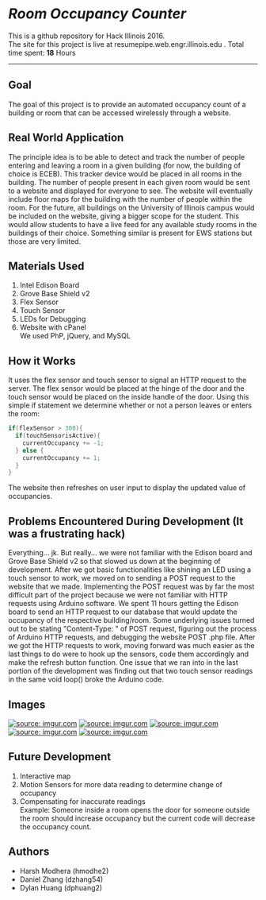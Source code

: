 # *Room Occupancy Counter*

This is a github repository for Hack Illinois 2016. <br>
The site for this project is live at <a> resumepipe.web.engr.illinois.edu </a>.
Total time spent: **18** Hours
_____________________________________________

## **Goal**
  The goal of this project is to provide an automated occupancy count of a building or room that can be accessed wirelessly through a website.

## **Real World Application**
  The principle idea is to be able to detect and track the number of people entering and leaving a room in a given building (for now, the building of choice is ECEB). This tracker device would be placed in all rooms in the building. The number of people present in each given room would be sent to a website and displayed for everyone to see. The website will eventually include floor maps for the building with the number of people within the room. For the future, all buildings on the University of Illinois campus would be included on the website, giving a bigger scope for the student. This would allow students to have a live feed for any available study rooms in the buildings of their choice. Something similar is present for EWS stations but those are very limited.

## **Materials Used**
<ol>
  <li> Intel Edison Board </li>
  <li> Grove Base Shield v2 </li>
  <li> Flex Sensor </li>
  <li> Touch Sensor </li>
  <li> LEDs for Debugging </li>
  <li> Website with cPanel </li>
  We used PhP, jQuery, and MySQL
</ol>

## **How it Works**
  It uses the flex sensor and touch sensor to signal an HTTP request to the server. The flex sensor would be placed at the hinge of the door and the touch sensor would be placed on the inside handle of the door. Using this simple if statement we determine whether or not a person leaves or enters the room:
  ``` C
  if(flexSensor > 300){
    if(touchSensorisActive){
      currentOccupancy += -1;
    } else {
      currentOccupancy += 1;
    }
  }
  ```
  The website then refreshes on user input to display the updated value of occupancies.

## **Problems Encountered During Development (It was a frustrating hack)**
  Everything... jk. But really... we were not familiar with the Edison board and Grove Base Shield v2 so that slowed us down at the beginning of development. After we got basic functionalities like shining an LED using a touch sensor to work, we moved on to sending a POST request to the website that we made. Implementing the POST request was by far the most difficult part of the project because we were not familiar with HTTP requests using Arduino software. We spent 11 hours getting the Edison board to send an HTTP request to our database that would update the occupancy of the respective building/room. Some underlying issues turned out to be stating "Content-Type: " of POST request, figuring out the process of Arduino HTTP requests, and debugging the website POST .php file. After we got the HTTP requests to work, moving forward was much easier as the last things to do were to hook up the sensors, code them accordingly and make the refresh button function. One issue that we ran into in the last portion of the development was finding out that two touch sensor readings in the same void loop() broke the Arduino code.

## **Images**
  <a href="http://imgur.com/JDOW1we"><img src="http://i.imgur.com/JDOW1we.jpg" title="source: imgur.com" /></a>
  <a href="http://imgur.com/YgVllPd"><img src="http://i.imgur.com/YgVllPd.jpg" title="source: imgur.com" /></a>
  <a href="http://imgur.com/dCIWA6T"><img src="http://i.imgur.com/dCIWA6T.jpg" title="source: imgur.com" /></a>
  <a href="http://imgur.com/PxmV1sv"><img src="http://i.imgur.com/PxmV1sv.jpg" title="source: imgur.com" /></a>
  <a href="http://imgur.com/jfXnzhs"><img src="http://i.imgur.com/jfXnzhs.gif" title="source: imgur.com" /></a>

## **Future Development**
<ol>
    <li> Interactive map </li>
    <li> Motion Sensors for more data reading to determine change of occupancy </li>
    <li> Compensating for inaccurate readings </li>
    Example: Someone inside a room opens the door for someone outside the room should increase occupancy but the current code will decrease the occupancy count.
</ol>

## **Authors**
<ul>
    <li> Harsh Modhera (hmodhe2) </li>
    <li> Daniel Zhang (dzhang54) </li>
    <li> Dylan Huang (dphuang2) </li>
</ul>
